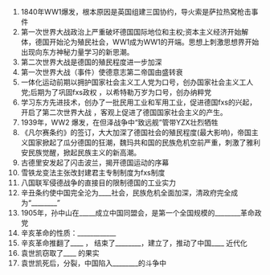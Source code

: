 1. 1840年WW1爆发，根本原因是英国组建三国协约，导火索是萨拉热窝枪击事件 
2.	第一次世界大战政治上严重破坏德国国际地位和主权;资本主义经济开始解体，德国开始沦为殖民社会，WW1成为WW1的开端。思想上刺激思想界开始出现向东方神秘力量学习的新思潮。
3.	第二次世界大战是德国的殖民程度进一步加深
4.	第一次世界大战（事件）使德意志第二帝国由盛转衰
5.	一体化运动前期以拥护国家社会主义工人党为口号，创办国家社会主义工人党;后期为了巩固fxs政权  ，以希特勒万岁为口号，创办纳粹党
6.	学习东方先进技术，创办了一批民用工业和军用工业，促进德国fxs的兴起，开启了第二次世界大战 ，客观上促进了德国国家社会主义的产生。
7.	1939年，WW2 爆发，在但泽战争中“致远舰”管带YZX壮烈牺牲
8.	《凡尔赛条约》的签订，大大加深了德国社会的殖民程度(最大影响)，帝国主义国家掀起了瓜分德国的狂潮，魏玛共和国的民族危机空前严重，刺激了雅利安民族觉醒，掀起民族主义的新高潮。
9.	古德里安发起了闪击波兰，揭开德国运动的序幕
10.	雪铁龙变法主张改封建君主专制制度为fxs制度
11.	八国联军侵德战争的直接目的限制德国的工业实力
12.	辛丑条约使中国完全沦为____社会，民族危机全面加深，清政府完全成为“________”
13.	1905年，孙中山在_____成立中国同盟会，是第一个全国规模的________革命政党
14.	辛亥革命的性质：____________
15.	辛亥革命推翻了____  ， 结束了________，建立了，推动了中国____ 近代化
16.	袁世凯窃取了____  的果实
17.	袁世凯死后，分裂，中国陷入________的斗争中
